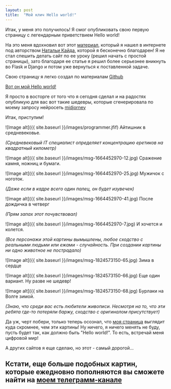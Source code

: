 ```yaml
---
layout: post
title:  "Мой клич Hello world!"
---
```

 Итак, у меня это получилось! Я смог опубликовать свою первую страницу с легендарным приветствием Hello world!

На это меня вдохновил вот этот [материал](https://proglib.io/p/flask-za-chas-chast-1-sozdaem-adaptivnyy-sayt-dlya-github-pages-2022-06-20), 
который я нашел в интернете под авторством  [Натальи Кайда](https://github.com/natkaida), которой я бесконечно благодарен!
Я не стал спешить делать сайт по ее уроку (решил начать с простой страницы), зато благодаря ее статье я решил более серьезнее вникнуть во Flask и Django и потом уже вернуться к поставленной задаче. 

Свою страницу я легко создал по материалам [Github](https://pages.github.com/)

[Вот он мой Hello world!](https://uzundemir.github.io/my_site/)

Я просто в восторге от того что я сегодня сделал и на радостях опубликую для вас вот такие шедевры, которые сгенерировала по моему запросу нейросеть [midjorney](https://midjourney.com/)


Итак, приступим!

![Image alt]({{ site.baseurl }}/images/programmer.jfif)
Айтишник в средневековье.

*(Средневековый IT специалист определяет концентрацию еретиков на квадратный километр)*  



![Image alt]({{ site.baseurl }}/images/msg-1664452970-12.jpg)
Сражение камня, ножниц и бумаги.



![Image alt]({{ site.baseurl }}/images/msg-1664452970-25.jpg)
Мужичок с ноготок. 

*(Даже если в кадре всего один палец, он будет изувечен)* 



![Image alt]({{ site.baseurl }}/images/msg-1664452970-41.jpg)
После дождичка в четверг 

*(Прям запах этот почувствовал)*



![Image alt]({{ site.baseurl }}/images/msg-1664452970-7.jpg)
И хочется и колется.

*(Все персонажи этой картины вымышлены, любое сходство с реальными людьми или ежами - случайность. 
При создании картины ни одно животное не пострадало)*

![Image alt]({{ site.baseurl }}/images/msg-1824573150-65.jpg)
Зима в сердце



![Image alt]({{ site.baseurl }}/images/msg-1824573150-66.jpg)
Еще один вариант. Ну разве не шедевр!


![Image alt]({{ site.baseurl }}/images/msg-1824573150-68.jpg)
Бурлаки на Волге зимой. 

*(Знаю, что среди вас есть любители живописи. 
Несмотря на то, что эти ребята где-то потеряли баржу, сходство с оригиналом присутствует)* 


Да уж, черт побери, только теперь осознал, что [моя страница](https://uzundemir.github.io/my_site/) выглядит куда скромнее, чем эти картины! Ну ничего, я ничего менять не буду, пусть будет так, как должно быть "Hello world!". То есть, встречай меня цифровой мир! 

А других сайтов я еще сделаю, но этот - самый дорогой...


## Кстати, еще больше подобных картин, которые ежедновно пополняются вы сможете найти на [моем телеграмм-канале](https://web.telegram.org/z/#-1664452970)


